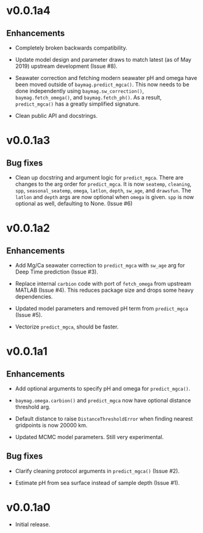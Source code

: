 # v0.0.1a4

## Enhancements

* Completely broken backwards compatibility.

* Update model design and parameter draws to match latest (as of May 2019) upstream development (Issue #8).

* Seawater correction and fetching modern seawater pH and omega have been moved outside of `baymag.predict_mgca()`. This now needs to be done independently using `baymag.sw_correction()`, `baymag.fetch_omega()`, and `baymag.fetch_ph()`. As a result, `predict_mgca()` has a greatly simplified signature.

* Clean public API and docstrings.


# v0.0.1a3

## Bug fixes

* Clean up docstring and argument logic for `predict_mgca`. There are changes to the arg order for `predict_mgca`. It is now `seatemp`, `cleaning`, `spp`, `seasonal_seatemp`, `omega`, `latlon`, `depth`, `sw_age`, and `drawsfun`. The `latlon` and `depth` args are now optional when `omega` is given. `spp` is now optional as well, defaulting to None. (Issue #6)


# v0.0.1a2

## Enhancements

* Add Mg/Ca seawater correction to `predict_mgca` with `sw_age` arg for Deep Time prediction (Issue #3).

* Replace internal `carbion` code with port of `fetch_omega` from upstream MATLAB (Issue #4). 
This reduces package size and drops some heavy dependencies.

* Updated model parameters and removed pH term from `predict_mgca` (Issue #5).

* Vectorize `predict_mgca`, should be faster.


# v0.0.1a1

## Enhancements

* Add optional arguments to specify pH and omega for `predict_mgca()`.

* `baymag.omega.carbion()` and `predict_mgca` now have optional distance threshold arg.

* Default distance to raise `DistanceThresholdError` when finding nearest gridpoints is now 20000 km.

* Updated MCMC model parameters. Still very experimental.

## Bug fixes

* Clarify cleaning protocol arguments in `predict_mgca()` (Issue #2).

* Estimate pH from sea surface instead of sample depth (Issue #1).


# v0.0.1a0

* Initial release.